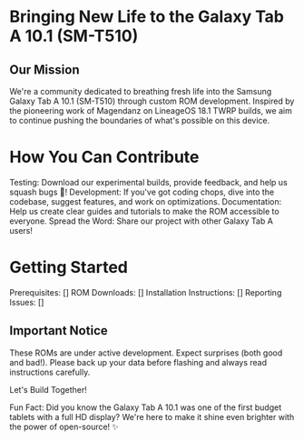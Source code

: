 # Bringing New Life to the Galaxy Tab A 10.1 (SM-T510)
## Our Mission

We're a community dedicated to breathing fresh life into the Samsung Galaxy Tab A 10.1 (SM-T510) through custom ROM development. Inspired by the pioneering work of Magendanz on LineageOS 18.1 TWRP builds, we aim to continue pushing the boundaries of what's possible on this device.

# How You Can Contribute

Testing: Download our experimental builds, provide feedback, and help us squash bugs 🐛!
Development: If you've got coding chops, dive into the codebase, suggest features, and work on optimizations.
Documentation: Help us create clear guides and tutorials to make the ROM accessible to everyone.
Spread the Word: Share our project with other Galaxy Tab A users!

# Getting Started

Prerequisites: []
ROM Downloads: []
Installation Instructions: []
Reporting Issues: []

## Important Notice

These ROMs are under active development. Expect surprises (both good and bad!).  Please back up your data before flashing and always read instructions carefully.

Let's Build Together!


Fun Fact: Did you know the Galaxy Tab A 10.1 was one of the first budget tablets with a full HD display? We're here to make it shine even brighter with the power of open-source! ✨

